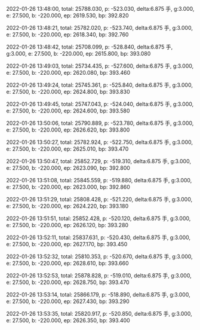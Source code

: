 2022-01-26 13:48:00, total: 25788.030, p: -523.030, delta:6.875 手, g:3.000, e: 27.500, b: -220.000, ep: 2619.530, bp: 392.820

2022-01-26 13:48:21, total: 25782.020, p: -523.740, delta:6.875 手, g:3.000, e: 27.500, b: -220.000, ep: 2618.340, bp: 392.760

2022-01-26 13:48:42, total: 25708.099, p: -528.840, delta:6.875 手, g:3.000, e: 27.500, b: -220.000, ep: 2615.800, bp: 393.080

2022-01-26 13:49:03, total: 25734.435, p: -527.600, delta:6.875 手, g:3.000, e: 27.500, b: -220.000, ep: 2620.080, bp: 393.460

2022-01-26 13:49:24, total: 25745.361, p: -525.840, delta:6.875 手, g:3.000, e: 27.500, b: -220.000, ep: 2624.800, bp: 393.830

2022-01-26 13:49:45, total: 25747.043, p: -524.040, delta:6.875 手, g:3.000, e: 27.500, b: -220.000, ep: 2624.600, bp: 393.580

2022-01-26 13:50:06, total: 25790.889, p: -523.780, delta:6.875 手, g:3.000, e: 27.500, b: -220.000, ep: 2626.620, bp: 393.800

2022-01-26 13:50:27, total: 25782.924, p: -522.750, delta:6.875 手, g:3.000, e: 27.500, b: -220.000, ep: 2625.010, bp: 393.470

2022-01-26 13:50:47, total: 25852.729, p: -519.310, delta:6.875 手, g:3.000, e: 27.500, b: -220.000, ep: 2623.090, bp: 392.800

2022-01-26 13:51:08, total: 25845.559, p: -519.880, delta:6.875 手, g:3.000, e: 27.500, b: -220.000, ep: 2623.000, bp: 392.860

2022-01-26 13:51:29, total: 25808.428, p: -521.220, delta:6.875 手, g:3.000, e: 27.500, b: -220.000, ep: 2624.220, bp: 393.180

2022-01-26 13:51:51, total: 25852.428, p: -520.120, delta:6.875 手, g:3.000, e: 27.500, b: -220.000, ep: 2626.120, bp: 393.280

2022-01-26 13:52:11, total: 25837.631, p: -520.430, delta:6.875 手, g:3.000, e: 27.500, b: -220.000, ep: 2627.170, bp: 393.450

2022-01-26 13:52:32, total: 25810.353, p: -520.670, delta:6.875 手, g:3.000, e: 27.500, b: -220.000, ep: 2628.610, bp: 393.660

2022-01-26 13:52:53, total: 25878.828, p: -519.010, delta:6.875 手, g:3.000, e: 27.500, b: -220.000, ep: 2628.750, bp: 393.470

2022-01-26 13:53:14, total: 25866.179, p: -518.890, delta:6.875 手, g:3.000, e: 27.500, b: -220.000, ep: 2627.430, bp: 393.290

2022-01-26 13:53:35, total: 25820.917, p: -520.850, delta:6.875 手, g:3.000, e: 27.500, b: -220.000, ep: 2626.350, bp: 393.400